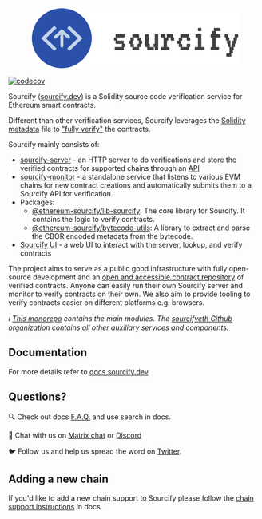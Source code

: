 &nbsp;

<p align="center">
  &nbsp;
  <a href="https://sourcify.dev"><img src="https://raw.githubusercontent.com/sourcifyeth/assets/master/logo-assets-svg/logoText.svg" alt="sourcify logo" role="presentation"></a>
</p>

[![codecov](https://codecov.io/gh/ethereum/sourcify/branch/staging/graph/badge.svg?token=eN6XDAwWfV)](https://codecov.io/gh/ethereum/sourcify)

Sourcify ([sourcify.dev](https://sourcify.dev)) is a Solidity source code verification service for Ethereum smart contracts.

Different than other verification services, Sourcify leverages the [Solidity metadata](https://docs.sourcify.dev/docs/metadata/) file to ["fully verify"](https://docs.sourcify.dev/docs/full-vs-partial-match/) the contracts.

Sourcify mainly consists of:

- [sourcify-server](/services/server) - an HTTP server to do verifications and store the verified contracts for supported chains through an [API](https://docs.sourcify.dev/docs/api/)
- [sourcify-monitor](/services/monitor) - a standalone service that listens to various EVM chains for new contract creations and automatically submits them to a Sourcify API for verification.
- Packages:
  - [@ethereum-sourcify/lib-sourcify](/packages/lib-sourcify/): The core library for Sourcify. It contains the logic to verify contracts.
  - [@ethereum-sourcify/bytecode-utils](/packages/bytecode-utils/): A library to extract and parse the CBOR encoded metadata from the bytecode.
- [Sourcify UI](https://github.com/sourcifyeth/ui) - a web UI to interact with the server, lookup, and verify contracts

The project aims to serve as a public good infrastructure with fully open-source development and an [open and accessible contract repository](https://docs.sourcify.dev/docs/repository/) of verified contracts. Anyone can easily run their own Sourcify server and monitor to verify contracts on their own. We also aim to provide tooling to verify contracts easier on different platforms e.g. browsers.

_ℹ️ [This monorepo](https://github.com/ethereum/sourcify) contains the main modules. The [sourcifyeth Github organization](https://github.com/sourcifyeth) contains all other auxiliary services and components._

## Documentation

For more details refer to [docs.sourcify.dev](https://docs.sourcify.dev/docs/intro/)

## Questions?

🔍 Check out docs [F.A.Q.](https://docs.sourcify.dev/docs/faq/) and use search in docs.

💬 Chat with us on [Matrix chat](https://matrix.to/#/#ethereum_source-verify:gitter.im) or [Discord](https://discord.gg/6aqd9cfZ9s)

🐦 Follow us and help us spread the word on [Twitter](https://twitter.com/SourcifyEth).

## Adding a new chain

If you'd like to add a new chain support to Sourcify please follow the [chain support instructions](https://docs.sourcify.dev/docs/chain-support/) in docs.
